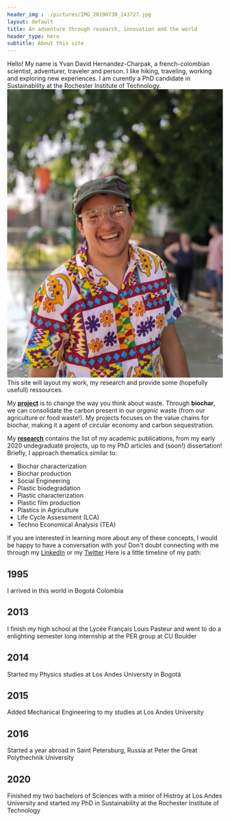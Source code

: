 ```yaml
---
header_img : ./pictures/IMG_20190730_143727.jpg
layout: default
title: An adventure through research, innovation and the world
header_type: hero
subtitle: About this site
---
```


Hello! My name is Yvan David Hernandez-Charpak, a french-colombian scientist, adventurer, traveler and person.  I like hiking, traveling, working and exploring new experiences. I am curently a PhD candidate in Sustainability at the Rochester Institute of Technology.
![image info](./pictures/313909702_10159286209033129_5418244148726713063_n.jpg)
This site will layout my work, my research and provide some (hopefully usefull) ressources. 

My [**project**](./projects) is to change the way you think about waste. Through **biochar**, we can consolidate the carbon present in our _organic_ waste (from our agriculture or food waste!). My projects focuses on the value chains for biochar, making it a agent of circular economy and carbon sequestration. 



My [**research**](./research) contains the list of my academic publications, from my early 2020 undegraduate projects, up to my PhD articles and (soon!) dissertation! Briefly, I approach thematics similar to:
- Biochar characterization
- Biochar production
- Social Engineering
- Plastic biodegradation
- Plastic characterization
- Plastic film production
- Plastics in Agriculture
- Life Cycle Assessment (LCA) 
- Techno Economical Analysis (TEA) 

If you are interested in learning more about any of these concepts, I would be happy to have a conversation with you! Don't doubt connecting with me through my [LinkedIn](https://www.linkedin.com/in/ydhc/) or my [Twitter](https://twitter.com/YvanDavidHernan)
Here is a little timeline of my path:

<div class="timeline">
  <div class="container left">
    <div class="content">
      <h2>1995</h2>
      <p>I arrived in this world in Bogotá Colombia</p>
    </div>
  </div>
  <div class="container right">
    <div class="content">
      <h2>2013</h2>
      <p>I finish my high school at the Lycée Français Louis Pasteur and went to do a enlighting semester long internship at the PER group at CU Boulder</p>
    </div>
  </div>
  <div class="container left">
    <div class="content">
      <h2>2014</h2>
      <p>Started my Physics studies at Los Andes University in Bogotá</p>
    </div>
  </div>
  <div class="container right">
    <div class="content">
      <h2>2015</h2>
      <p>Added Mechanical Engineering to my studies at Los Andes University</p>
    </div>
  </div>
  <div class="container left">
    <div class="content">
      <h2>2016</h2>
      <p>Started a year abroad in Saint Petersburg, Russia at Peter the Great Polythechnik University</p>
    </div>
  </div>
  <div class="container right">
    <div class="content">
      <h2>2020</h2>
      <p>Finished my two bachelors of Sciences with a minor of Histroy at Los Andes University and started my PhD in Sustainability at the Rochester Institute of Technology</p>
    </div>
  </div>
</div>




 
<!---
###Contains basic configuration to get you a site with:

#- Sample posts and [paginated blog index](./blog/).
##- Sample collection with Markdown and kramdown cheatsheets and [collection index](./cheatsheets).
##- Archive pages for posts grouped by year, category, and tag.
##- Demo page with the different Bootstrap components and how they look with the actual skin settings.
##- Sample 404 page.
##- Site search with Lunr.
#- Sample `_config` with minimal configuration. `primary` color is set to <span class="text-primary">LightSkyBlue</span> and `autothemer` is enabled. [Learn how to customize your site](https://dieghernan.github.io/chulapa/docs/03-theming).
#- Sample `algolia-search.yml` for using Algolia+GitHub Actions.
#- Sample files for extending the theme with your own scripts and css.

#On addition, `jekyll-sitemap` generates your sitemap on [./sitemap.xml](./sitemap.xml), and Chulapa generates an Atom feed on [./atom.xml](./atom.xml) and a RSS 2.0 feed on [./rss.xml](./rss.xml).

#[Configure as necessary](https://dieghernan.github.io/chulapa/docs/02-config) and replace sample content with your own.
--->